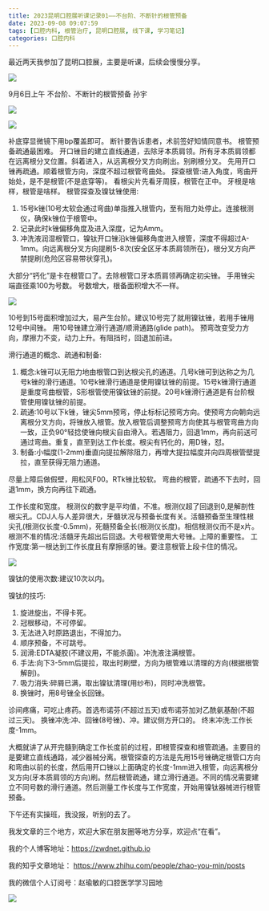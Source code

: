 ```yaml
---
title: 2023昆明口腔展听课记录01——不台阶、不断针的根管预备
date: 2023-09-08 09:07:59
tags: [口腔内科, 根管治疗, 昆明口腔展, 线下课, 学习笔记]
categories: 口腔内科
---
```

最近两天我参加了昆明口腔展，主要是听课，后续会慢慢分享。

![](https://zymblog-1258069789.cos.ap-chengdu.myqcloud.com/blog0416-kmkqz-rct/01.jpg)

9月6日上午 不台阶、不断针的根管预备 孙宇

![](https://zymblog-1258069789.cos.ap-chengdu.myqcloud.com/blog0416-kmkqz-rct/02.jpg)

![](https://zymblog-1258069789.cos.ap-chengdu.myqcloud.com/blog0416-kmkqz-rct/03.jpg)

补底穿显微镜下用bp覆盖即可。
断针要告诉患者，术前签好知情同意书。
根管预备疏通最困难。
开口锉目的建立直线通道，去除牙本质肩领。所有牙本质肩领都在远离根分叉位置。斜着进入，从远离根分叉方向刷出。别刷根分叉。
先用开口锉再疏通。顺着根管方向，深度不超过根管弯曲处。
探查根管:进入角度，弯曲开始处，是不是根管(不是底穿等)。
看根尖片先看牙周膜，根管在正中。
牙根是啥样，根管是啥样。
根管探查及镍钛锉使用:
1. 15号k锉(10号太软会通过弯曲)单指推入根管内，至有阻力处停止。连接根测仪，确保k锉位于根管中。
2. 记录此时k锉偏移角度及进入深度，记为Amm。
3. 冲洗液润湿根管口，镍钛开口锉沿k锉偏移角度进入根管，深度不得超过A-1mm。向远离根分叉方向提刷5-8次(安全区牙本质肩领所在)，根分叉方向严禁提刷(危险区容易带状穿孔)。

大部分“钙化”是卡在根管口了。去除根管口牙本质肩领再确定初尖锉。
手用锉尖端直径乘100为号数。
号数增大，根备面积增大不一样。

![](https://zymblog-1258069789.cos.ap-chengdu.myqcloud.com/blog0416-kmkqz-rct/04.jpg)

10号到15号面积增加过大，易产生台阶。建议10号完了就用镍钛锉，若用手锉用12号中间锉。
用10号锉建立滑行通道/顺滑通路(glide path)。
预弯改变受力方向，摩擦力不变，动力上升。有阻挡时，回退加前进。

滑行通道的概念、疏通和制备:
1. 概念:k锉可以无阻力地由根管口到达根尖孔的通道。几号k锉可到达称之为几号k锉的滑行通道。10号k锉滑行通道是使用镍钛锉的前提。15号k锉滑行通道是重度弯曲根管，S形根管使用镍钛锉的前提。20号k锉滑行通道是有台阶根管使用镍钛锉的前提。
2. 疏通:10号以下k锉，锉尖5mm预弯，停止标标记预弯方向。使预弯方向朝向远离根分叉方向，将锉放入根管。放入根管后调整预弯方向使其与根管弯曲方向一致，正负90°轻捻使锉向根尖自由滑入。若遇阻力，回退1mm，再向前送可通过弯曲。重复，直至到达工作长度。根尖有钙化的，用D锉，怼。
3. 制备:小幅度(1-2mm)垂直向提拉解除阻力，再增大提拉幅度并向四周根管壁提拉，直至获得无阻力通道。

尽量上障后做假壁，用松风F00。RTk锉比较软。
弯曲的根管，疏通不下去时，回退1mm，换方向再往下疏通。

工作长度和宽度。
根测仪的数字是平均值，不准。根测仪超了回退到0,是解剖性根尖孔。CDJ人与人差异很大，牙髓状况与预备长度有关。活髓预备至生理性根尖孔(根测仪长度-0.5mm)，死髓预备全长(根测仪长度)。相信根测仪而不是x片。根测不准的情况:活髓牙先超出后回退。大号根管使用大号锉。上障的重要性。
工作宽度:第一根达到工作长度且有摩擦感的锉。要注意根管上段卡住的情况。

![](https://zymblog-1258069789.cos.ap-chengdu.myqcloud.com/blog0416-kmkqz-rct/05.jpg)

镍钛的使用次数:建议10次以内。

镍钛的技巧:
1. 旋进旋出，不得卡死。
2. 冠根移动，不可停留。
3. 无法进入时原路退出，不得加力。
4. 顺序预备，不可跳号。
5. 润滑:EDTA凝胶(不建议用，不能杀菌)。冲洗液注满根管。
6. 手法:向下3-5mm后提拉，取出时刷壁，方向为根管难以清理的方向(根据根管解剖)。
7. 吸力消失:碎屑已满，取出镍钛清理(用纱布)，同时冲洗根管。
8. 换锉时，用8号锉全长回锉。

诊间疼痛，可吃止疼药。首选布诺芬(不超过五天)或布诺芬加对乙酰氨基酚(不超过三天)。
换锉冲洗:冲、回锉(8号锉)、冲。建议侧方开口的。
终末冲洗:工作长度-1mm。

大概就讲了从开完髓到确定工作长度前的过程，即根管探查和根管疏通。主要目的是要建立直线通路，减少器械分离。根管探查的方法是先用15号锉确定根管口方向和弯曲以前的长度，然后用开口锉以上面确定的长度-1mm进入根管，向远离根分叉方向(牙本质肩领的方向)刷。然后根管疏通，建立滑行通道。不同的情况需要建立不同号数的滑行通道。然后测量工作长度与工作宽度，开始用镍钛器械进行根管预备。

下午还有实操班，我没报，听别的去了。




我发文章的三个地方，欢迎大家在朋友圈等地方分享，欢迎点“在看”。

我的个人博客地址：https://zwdnet.github.io

我的知乎文章地址： https://www.zhihu.com/people/zhao-you-min/posts

我的微信个人订阅号：赵瑜敏的口腔医学学习园地

![](https://zymblog-1258069789.cos.ap-chengdu.myqcloud.com/other/wx.jpg)
